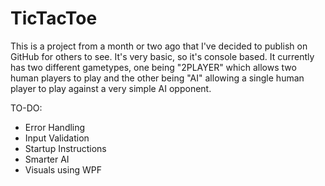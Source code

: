 # TicTacToe

This is a project from a month or two ago that I've decided to publish on GitHub for others to see. It's very basic, so it's console based. It currently has two different gametypes, one being "2PLAYER" which allows two human players to play and the other being "AI" allowing a single human player to play against a very simple AI opponent.

TO-DO:
  - Error Handling
  - Input Validation
  - Startup Instructions
  - Smarter AI
  - Visuals using WPF
